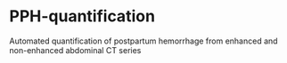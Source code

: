 # PPH-quantification
Automated quantification of postpartum hemorrhage from enhanced and non-enhanced abdominal CT series
